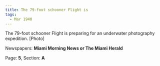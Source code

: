```yaml
---  
title: The 79-foot schooner Flight is  
tags:  
  - Mar 1940  
---  
```

  
The 79-foot schooner Flight is preparing for an underwater photography expedition. [Photo]  
  
Newspapers: **Miami Morning News or The Miami Herald**  
  
Page: **5**, Section: **A** 

